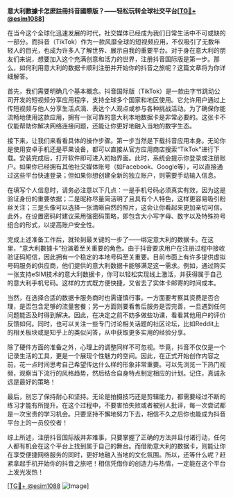 **意大利數據卡怎麽註冊抖音國際版？——轻松玩转全球社交平台[[TG💪+ @esim1088](https://t.me/s/esim1088)]**

在当今这个全球化迅速发展的时代，社交媒体已经成为我们日常生活中不可或缺的一部分。而抖音（TikTok）作为一款风靡全球的短视频应用，不仅吸引了无数年轻人的目光，也成为许多人了解世界、展示自我的重要平台。对于身在意大利的朋友们来说，想要加入这个充满创意和活力的世界，注册抖音国际版是第一步。那么，如何利用意大利的数据卡顺利注册并开始你的抖音之旅呢？这篇文章将为你详细解答。

首先，我们需要明确几个基本概念。抖音国际版（TikTok）是一款由字节跳动公司开发的短视频分享应用程序，支持全球多个国家和地区使用。它允许用户通过上传短视频与他人分享生活点滴、表达个人观点或参与各种挑战活动。为了确保你能流畅地使用这款应用，拥有一张可靠的意大利本地数据卡是非常必要的。这张卡不仅能帮助你解决网络连接问题，还能让你更好地融入当地的数字生态。

接下来，让我们来看看具体的操作步骤。第一步当然是下载抖音应用本身。无论你是使用安卓手机还是苹果设备，都可以直接从官方应用商店搜索“TikTok”进行下载。安装完成后，打开软件即可进入初始界面。此时，系统会提示你登录或注册账户。如果你已经拥有其他社交媒体账号（如Facebook、Google等），可以直接通过这些平台快速登录；但如果你想创建全新的独立账户，则需要手动输入信息。

在填写个人信息时，请务必注意以下几点：一是手机号码必须真实有效，因为这是验证身份的重要依据；二是昵称尽量简洁明了且具有个人特色，这样更容易吸引粉丝关注；三是头像可以选择一张清晰自然的照片，这会让你看起来更加亲切可信。此外，在设置密码时建议采用强密码策略，即包含大小写字母、数字以及特殊符号组合的形式，以提高账户安全性。

完成上述准备工作后，就轮到最关键的一步了——绑定意大利的数据卡。在这里，“意大利數據卡”扮演着至关重要的角色。由于抖音要求用户在注册过程中接收验证码短信，因此拥有一个稳定的本地号码至关重要。目前市面上有许多提供虚拟号码服务的供应商，他们提供的意大利数据卡能够满足这一需求。例如，通过购买一张支持eSIM技术的意大利数据卡，你可以轻松实现线上激活，并获得属于自己的意大利手机号码。这样的方式既方便快捷，又省去了实体卡邮寄的时间成本。

当然，在选择合适的数据卡服务商时也需谨慎行事。一方面要考察其资费是否合理，是否包含足够的流量套餐；另一方面则要看售后服务是否完善，一旦遇到任何问题能否及时得到解决。因此，在决定之前不妨多做些功课，看看其他用户的评价反馈如何。同时，也可以关注一些专门讨论相关话题的社区论坛，比如Reddit上的相关板块或是知乎上的类似问答，从中获取更多实用的经验分享。

除了硬件方面的准备之外，心理上的调整同样不可忽视。毕竟，抖音不仅仅是一个记录生活的工具，更是一个展现个性魅力的空间。因此，在正式开始创作内容之前，花一点时间思考自己希望传达什么样的形象非常重要。可以先浏览一下热门视频，观察当下流行的风格趋势，然后结合自身特点制定相应的计划。记住，真诚永远是最好的策略！

最后，别忘了保持耐心和坚持。无论是拍摄技巧还是剪辑能力，都需要经过不断的练习才能有所提升。在这个过程中，不要害怕失败或者被别人批评，每一次尝试都是一次宝贵的学习机会。只要坚持不懈地努力下去，相信不久之后你也能成为抖音平台上的一员佼佼者！

综上所述，注册抖音国际版并非难事，只要掌握了正确的方法并且付诸行动，任何人都有机会在这个平台上找到属于自己的舞台。而借助意大利的数据卡，则能让你在享受便捷网络服务的同时，更好地融入当地的文化氛围。所以，还等什么呢？赶紧拿起手机开始你的抖音之旅吧！相信凭借你的创造力与热情，一定能在这个平台上发光发热！

[[TG💪+ @esim1088](https://t.me/s/esim1088) ![Image](https://i.postimg.cc/4NQfJmqS/Snipaste-2025-05-13-00-14-12.png)]